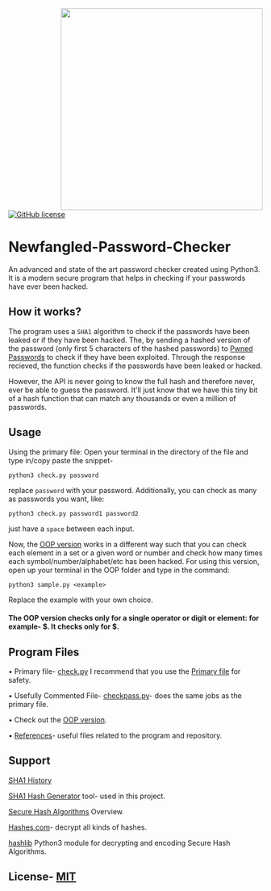 <img src="https://chromeunboxed.com/wp-content/uploads/2019/10/GooglePasswordManagerCheckup.jpg" width="400" align="right"/>

[![GitHub license](https://img.shields.io/github/license/adrinorosario/Newfangled-Password-Checker?style=flat-square)](https://github.com/adrinorosario/Newfangled-Password-Checker/blob/main/LICENSE)

# Newfangled-Password-Checker
An advanced and state of the art password checker created using Python3. It is a modern secure program that helps in checking if your passwords have ever been hacked. 

## How it works?

The program uses a ```SHA1``` algorithm to check if the passwords have been leaked or if they have been hacked. The, by sending a hashed version of the password (only first 5 characters of the hashed passwords) to [Pwned Passwords](https://haveibeenpwned.com/Passwords) to check if they have been exploited. Through the response recieved, the function checks if the passwords have been leaked or hacked.

However, the API is never going to know the  full hash and therefore never, ever be able to guess the password. It'll just know that we have this tiny bit of a hash function that can match any thousands or even a million of passwords.

## Usage
Using the primary file: Open your terminal in the directory of the file and type in/copy paste the snippet- 
   ```
   python3 check.py password
   ```
replace ```password``` with your password. Additionally, you can check as many as passwords you want, like: 
```
python3 check.py password1 password2
```
just have a `space` between each input.

Now, the [OOP version](https://github.com/adrinorosario/Newfangled-Password-Checker/tree/main/OOP%20Version) works in a different way such that you can check each element in a set or a given word or number and check how many times each symbol/number/alphabet/etc has been hacked. For using this version, open up your terminal in the OOP folder and type in the command:
```
python3 sample.py <example>
```
Replace the example with your own choice.
#### The OOP version checks only for a single operator or digit or element: for example- $. It checks only for $.
## Program Files
• Primary file- [check.py](https://github.com/adrinorosario/Newfangled-Password-Checker/blob/main/check.py)
 I recommend that you use the [Primary file](https://github.com/adrinorosario/Newfangled-Password-Checker/blob/main/check.py) for safety.  

• Usefully Commented File- [checkpass.py](https://github.com/adrinorosario/Newfangled-Password-Checker/blob/main/References/checkpass.py)- does the same jobs as the primary file.

• Check out the [OOP version](https://github.com/adrinorosario/Newfangled-Password-Checker/tree/main/OOP%20Version).

• [References](https://github.com/adrinorosario/Newfangled-Password-Checker/tree/main/References)- useful files related to the program and repository.

## Support
[SHA1 History](https://en.m.wikipedia.org/wiki/SHA-1)

[SHA1 Hash Generator]( https://passwordsgenerator.net/sha1-hash-generator/) tool- used in this project.

[Secure Hash Algorithms](https://brilliant.org/wiki/secure-hashing-algorithms/) Overview.

[Hashes.com](https://hashes.com/en/decrypt/hash)- decrypt all kinds of hashes.

[hashlib](https://docs.python.org/3/library/hashlib.html) Python3 module for decrypting and encoding Secure Hash Algorithms.

## License- [MIT](https://github.com/adrinorosario/Newfangled-Password-Checker/blob/main/LICENSE)
